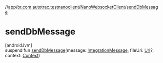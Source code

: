 //[app](../../../index.md)/[br.com.autotrac.testnanoclient](../index.md)/[NanoWebsocketClient](index.md)/[sendDbMessage](send-db-message.md)

# sendDbMessage

[androidJvm]\
suspend fun [sendDbMessage](send-db-message.md)(message: [IntegrationMessage](../../br.com.autotrac.testnanoclient.dataRemote/-integration-message/index.md), fileUri: [Uri](https://developer.android.com/reference/kotlin/android/net/Uri.html)?, context: [Context](https://developer.android.com/reference/kotlin/android/content/Context.html))
